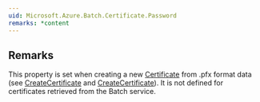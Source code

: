```yaml
---  
uid: Microsoft.Azure.Batch.Certificate.Password  
remarks: *content  
---  
```

  
## Remarks  
 This property is set when creating a new [Certificate](assetId:///T:Microsoft.Azure.Batch.Certificate?qualifyHint=False&autoUpgrade=True) from .pfx format data (see [CreateCertificate](assetId:///M:Microsoft.Azure.Batch.CertificateOperations.CreateCertificate(System.Byte[],System.String)?qualifyHint=False&autoUpgrade=True) and [CreateCertificate](assetId:///M:Microsoft.Azure.Batch.CertificateOperations.CreateCertificate(System.String,System.String)?qualifyHint=False&autoUpgrade=True)). It is not defined for              certificates retrieved from the Batch service.